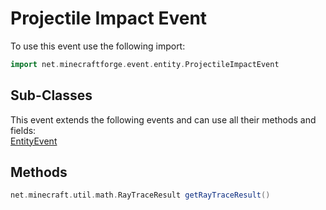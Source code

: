# Projectile Impact Event

To use this event use the following import:
```groovy
import net.minecraftforge.event.entity.ProjectileImpactEvent
```

## Sub-Classes
This event extends the following events and can use all their methods and fields: <br>
[EntityEvent](../entity_event/entity_event.md)

## Methods
```groovy
net.minecraft.util.math.RayTraceResult getRayTraceResult()
```
